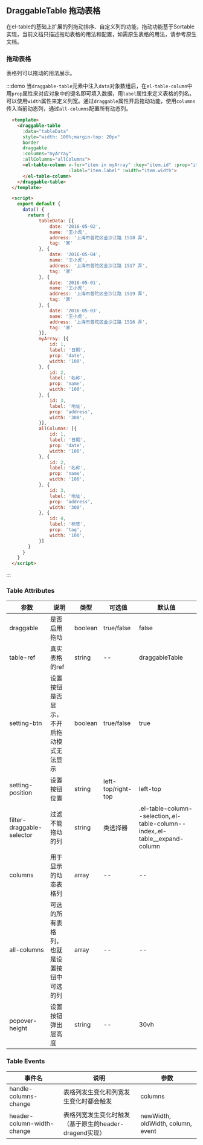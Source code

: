 ## DraggableTable 拖动表格

在el-table的基础上扩展的列拖动排序、自定义列的功能，拖动功能基于Sortable实现，当前文档只描述拖动表格的用法和配置，如需原生表格的用法，请参考原生文档。

### 拖动表格

表格列可以拖动的用法展示。

:::demo 当`draggable-table`元素中注入`data`对象数组后，在`el-table-column`中用`prop`属性来对应对象中的键名即可填入数据，用`label`属性来定义表格的列名。可以使用`width`属性来定义列宽。通过`draggable`属性开启拖动功能，使用`columns`传入当前动态列，通过`all-columns`配置所有动态列。
```html
  <template>
    <draggable-table
      :data="tableData"
      style="width: 100%;margin-top: 20px"
      border 
      draggable
      :columns="myArray" 
      :allColumns="allColumns">
      <el-table-column v-for="item in myArray" :key="item.id" :prop="item.prop" 
                       :label="item.label" :width="item.width">
      </el-table-column>
    </draggable-table>
  </template>

  <script>
    export default {
      data() {
        return {
            tableData: [{
                date: '2016-05-02',
                name: '王小虎',
                address: '上海市普陀区金沙江路 1518 弄',
                tag: '家'
            }, {
                date: '2016-05-04',
                name: '王小虎',
                address: '上海市普陀区金沙江路 1517 弄',
                tag: '家'
            }, {
                date: '2016-05-01',
                name: '王小虎',
                address: '上海市普陀区金沙江路 1519 弄',
                tag: '家'
            }, {
                date: '2016-05-03',
                name: '王小虎',
                address: '上海市普陀区金沙江路 1516 弄',
                tag: '家'
            }],
            myArray: [{
                id: 1,
                label: '日期',
                prop: 'date',
                width: '100',
            }, {
                id: 2,
                label: '名称',
                prop: 'name',
                width: '100',
            }, {
                id: 3,
                label: '地址',
                prop: 'address',
                width: '300',
            }],
            allColumns: [{
                id: 1,
                label: '日期',
                prop: 'date',
                width: '100',
            }, {
                id: 2,
                label: '名称',
                prop: 'name',
                width: '100',
            }, {
                id: 3,
                label: '地址',
                prop: 'address',
                width: '300',
            }, {
                id: 4,
                label: '标签',
                prop: 'tag',
                width: '100',
            }]
        }
      }
    }
  </script>
```
:::

### Table Attributes
| 参数      | 说明     | 类型      | 可选值        | 默认值 |
|---------- |--------|---------|------------|--|
| draggable | 是否启用拖动 | boolean | true/false | false |
| table-ref | 真实表格的ref | string | -- | draggableTable |
| setting-btn | 设置按钮是否显示，不开启拖动模式无法显示 | boolean | true/false | true |
| setting-position | 设置按钮位置 | string | left-top/right-top | left-top |
| filter-draggable-selector | 过滤不能拖动的列 | string | 类选择器 | .el-table-column--selection,.el-table-column--index,.el-table__expand-column |
| columns | 用于显示的动态表格列 | array | -- | -- |
| all-columns | 可选的所有表格列，也就是设置按钮中可选的列 | array | -- | -- |
| popover-height | 设置按钮弹出层高度 | string | -- | 30vh |

### Table Events
| 事件名                   | 说明 | 参数 |
|-----------------------|--| ---- |
| handle-columns-change | 表格列发生变化和列宽发生变化时都会触发 | columns |
| header-column-width-change | 表格列宽发生变化时触发（基于原生的header-dragend实现） | newWidth, oldWidth, column, event |